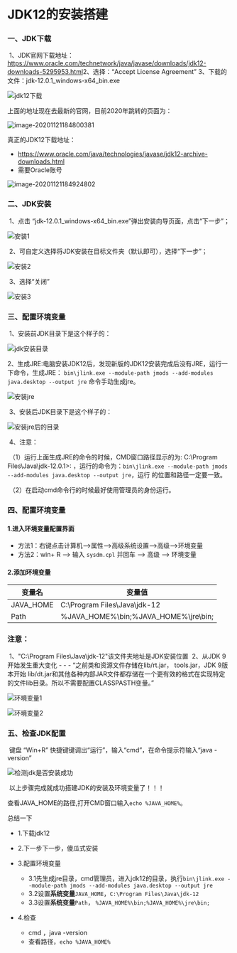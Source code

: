 # JDK12的安装搭建

### 一、JDK下载

​		1、JDK官网下载地址：https://www.oracle.com/technetwork/java/javase/downloads/jdk12-downloads-5295953.html 
​    	2、选择：“Accept License Agreement” 
   	 3、下载的文件：jdk-12.0.1_windows-x64_bin.exe

![jdk12下载](../image/jdk12下载.png)

上面的地址现在去最新的官网，目前2020年跳转的页面为：

![image-20201121184800381](../image/image-20201121184800381.png)





真正的JDK12下载地址：

* https://www.oracle.com/java/technologies/javase/jdk12-archive-downloads.html
* 需要Oracle账号

![image-20201121184924802](../image/image-20201121184924802.png)

### 二、JDK安装

​		1、点击 “jdk-12.0.1_windows-x64_bin.exe”弹出安装向导页面，点击“下一步”；

![安装1](../image/安装1.png)

​		2、可自定义选择将JDK安装在目标文件夹（默认即可），选择“下一步”；

![安装2](../image/安装2.png)

​		3、选择“关闭”

![安装3](../image/安装3.png)

### 三、配置环境变量

​    1、安装前JDK目录下是这个样子的：

![jdk安装目录](../image/jdk安装目录.png)

​    2、生成JRE:电脑安装JDK12后，发现新版的JDK12安装完成后没有JRE，运行一下命令，生成JRE： `bin\jlink.exe --module-path jmods --add-modules java.desktop --output jre` 命令手动生成jre。

![安装jre](../image/安装jre.png)

​    3、安装后JDK目录下是这个样子的：

![安装jre后的目录](../image/安装jre后的目录.png)

​    4、注意：

​	（1）运行上面生成JRE的命令的时候，CMD窗口路径显示的为: C:\Program Files\Java\jdk-12.0.1>: ，运行的命令为：`bin\jlink.exe --module-path jmods --add-modules java.desktop --output jre`，运行 的位置和路径一定要一致。

​	（2）在启动cmd命令行的时候最好使用管理员的身份运行。

### 四、配置环境变量

####     1.进入环境变量配置界面

- 方法1：右键点击计算机–>属性–>高级系统设置–>高级–>环境变量
- 方法2：win+ R –> 输入 `sysdm.cpl` 并回车 –> 高级 –> 环境变量

####     2.添加环境变量

| 变量名    | 变量值                               |
| --------- | ------------------------------------ |
| JAVA_HOME | C:\Program Files\Java\jdk-12         |
| Path      | %JAVA_HOME%\bin;%JAVA_HOME%\jre\bin; |

###     注意：

​        1、"C:\Program Files\Java\jdk-12"该文件夹地址是JDK安装位置
​        2、从JDK 9开始发生重大变化 - - - “之前类和资源文件存储在lib/rt.jar， tools.jar，JDK 9版本开始 lib/dt.jar和其他各种内部JAR文件都存储在一个更有效的格式在实现特定的文件lib目录。所以不需要配置CLASSPASTH变量。”

![环境变量1](../image/环境变量1.png)

![环境变量2](../image/环境变量2.png)

### 五、检查JDK配置

​    键盘 “Win+R” 快捷键键调出“运行”，输入“cmd”，在命令提示符输入“java -version”

![检测jdk是否安装成功](../image/检测jdk是否安装成功.png)

​    以上步骤完成就成功搭建JDK的安装及环境变量了！！！



查看JAVA_HOME的路径,打开CMD窗口输入`echo %JAVA_HOME%`。



总结一下

* 1.下载jdk12

* 2.下一步下一步，傻瓜式安装

* 3.配置环境变量

  * 3.1先生成jre目录，cmd管理员，进入jdk12的目录，执行`bin\jlink.exe --module-path jmods --add-modules java.desktop --output jre`
  * 3.2设置**系统变量**`JAVA_HOME`，`C:\Program Files\Java\jdk-12`
  * 3.3设置**系统变量**`Path`，  `%JAVA_HOME%\bin;%JAVA_HOME%\jre\bin;`

* 4.检查

  * cmd ，java -version
  * 查看路径，`echo %JAVA_HOME%`

  

